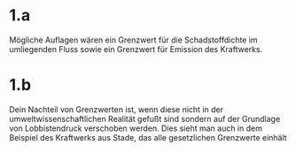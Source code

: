 # 1.a
Mögliche Auflagen wären ein Grenzwert für die Schadstoffdichte im umliegenden Fluss sowie ein Grenzwert für Emission des Kraftwerks.
# 1.b
Dein Nachteil von Grenzwerten ist, wenn diese nicht in der umweltwissenschaftlichen Realität gefußt sind sondern auf der Grundlage von Lobbistendruck verschoben werden. Dies sieht man auch in dem Beispiel des Kraftwerks aus Stade, das alle gesetzlichen Grenzwerte einhält